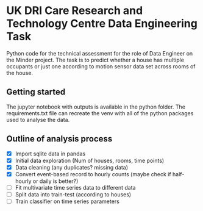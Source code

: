 # UK DRI Care Research and Technology Centre Data Engineering Task

Python code for the technical assessment for the role of Data Engineer on the Minder project. The task is to predict whether a house has multiple occupants or just one according to motion sensor data set across rooms of the house. 

## Getting started

The jupyter notebook with outputs is available in the python folder. The requirements.txt file can recreate the venv with all of the python packages used to analyse the data.

## Outline of analysis process

- [x] Import sqlite data in pandas
- [x] Initial data exploration (Num of houses, rooms, time points)
- [x] Data cleaning (any duplicates? missing data)
- [x] Convert event-based record to hourly counts (maybe check if half-hourly or daily is better?)
- [ ] Fit multivariate time series data to different data
- [ ] Split data into train-test (according to houses)
- [ ] Train classifier on time series parameters
